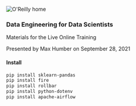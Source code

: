 ![O'Reilly home](https://cdn.oreillystatic.com/images/sitewide-headers/oreilly_logo_mark_red.svg)



### Data Engineering for Data Scientists

Materials for the Live Online Training

Presented by Max Humber on September 28, 2021



#### Install

```sh
pip install sklearn-pandas
pip install fire
pip install rollbar
pip install python-dotenv
pip install apache-airflow
```





